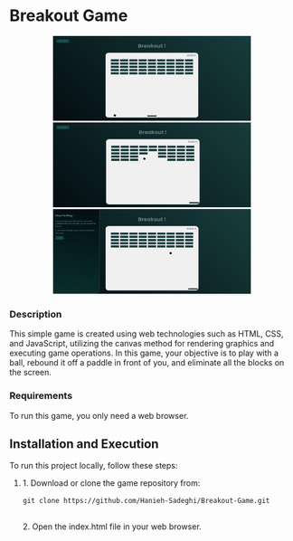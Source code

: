 <h1>Breakout Game</h1>
    <p align="center">
        <img src="./img/img1.png" width="350" height="150" />
        <img src="./img/img2.png" width="350" height="150" />
        <img src="./img/img3.png" width="350" height="150" />
    </p>
    <h3>Description</h3>
    <p>
      This simple game is created using web technologies such as HTML, CSS, and
      JavaScript, utilizing the canvas method for rendering graphics and
      executing game operations. In this game, your objective is to play with a
      ball, rebound it off a paddle in front of you, and eliminate all the
      blocks on the screen.
    </p>
    <h3>Requirements</h3>
<p>To run this game, you only need a web browser.</p>

<h2>Installation and Execution</h2>
    <p>To run this project locally, follow these steps:</p>
    <ol>
      <li>
        <p>1. Download or clone the game repository from:</p>
        <pre><code>git clone https://github.com/Hanieh-Sadeghi/Breakout-Game.git
    </code></pre>
        <p>2. Open the index.html file in your web browser.</p>
      </li>
    </ol>
